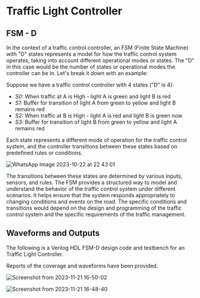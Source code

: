 # Traffic Light Controller 

## FSM - D

In the context of a traffic control controller, an FSM (Finite State Machine) with "D" states represents a model for how the traffic control system operates, taking into account different operational modes or states. The "D" in this case would be the number of states or operational modes the controller can be in. Let's break it down with an example:

Suppose we have a traffic control controller with 4 states ("D" is 4):

- *S0:* When traffic at A is High - light A is green and light B is red
- *S1:* Buffer for transition of light A from green to yellow and light B remains red
- *S2:* When traffic at B is High - light A is red and light B is green now
- *S3:* Buffer for transition of light B from green to yellow and light  A remains red

Each state represents a different mode of operation for the traffic control system, and the controller transitions between these states based on predefined rules or conditions. 

![WhatsApp Image 2023-10-22 at 22 43 01](https://github.com/akshatva7/Traffic_cont_FSMD/assets/135726741/a0f4c2e8-03f9-4730-88a1-7c67a85f9ce2)

The transitions between these states are determined by various inputs, sensors, and rules. The FSM provides a structured way to model and understand the behavior of the traffic control system under different scenarios. It helps ensure that the system responds appropriately to changing conditions and events on the road. The specific conditions and transitions would depend on the design and programming of the traffic control system and the specific requirements of the traffic management.

## Waveforms and Outputs

The following is a Verilog HDL FSM-D design code and testbench for an Traffic Light Controller.

Reports of the coverage and waveforms have been provided.

![Screenshot from 2023-11-21 16-50-02](https://github.com/akshatva7/Traffic_cont_FSMD/assets/135726741/2c1cf2e0-db4f-481f-8c57-ddb8601d0670)

![Screenshot from 2023-11-21 16-48-40](https://github.com/akshatva7/Traffic_cont_FSMD/assets/135726741/4e5036f5-2d0e-4c4f-a706-e178d1efb02d)


